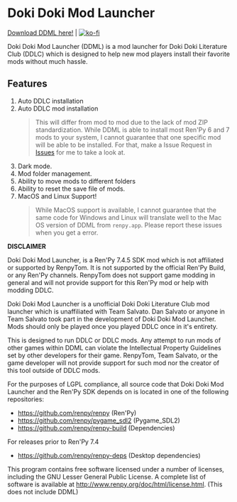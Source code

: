 # Doki Doki Mod Launcher

[Download DDML here!](https://github.com/GanstaKingofSA/DDML/releases/download/5.2.4/DDML-5.2-all.zip) | [![ko-fi](https://www.ko-fi.com/img/githubbutton_sm.svg)](https://ko-fi.com/K3K22K8SU)

Doki Doki Mod Launcher (DDML) is a mod launcher for Doki Doki Literature Club (DDLC) which is designed to help new mod players install their favorite mods without much hassle.

## Features
1. Auto DDLC installation
2. Auto DDLC mod installation
    > This will differ from mod to mod due to the lack of mod ZIP standardization. While DDML is able to install most Ren'Py 6 and 7 mods to your system, I cannot guarantee that one specific mod will be able to be installed. For that, make a Issue Request in [Issues](https://github.com/GanstaKingofSA/DDML/issues) for me to take a look at.
3. Dark mode.
4. Mod folder management.
5. Ability to move mods to different folders
6. Ability to reset the save file of mods.
7. MacOS and Linux Support!
    > While MacOS support is available, I cannot guarantee that the same code for Windows and Linux will translate well to the Mac OS version of DDML from `renpy.app`. Please report these issues when you get a error.

**DISCLAIMER**

Doki Doki Mod Launcher, is a Ren'Py 7.4.5 SDK mod which is not affiliated or supported by RenpyTom. It is not supported by the official Ren'Py Build, or any Ren'Py channels. RenpyTom does not support game modding in general and will not provide support for this Ren'Py mod or help with modding DDLC.
    
Doki Doki Mod Launcher is a unofficial Doki Doki Literature Club mod launcher which is unaffiliated with Team Salvato. Dan Salvato or anyone in Team Salvato took part in the development of Doki Doki Mod Launcher. Mods should only be played once you played DDLC once in it's entirety.

This is designed to run DDLC or DDLC mods. Any attempt to run mods of other games within DDML can violate the Intellectual Property Guidelines set by other developers for their game. RenpyTom, Team Salvato, or the game developer will not provide support for such mod nor the creator of this tool outside of DDLC mods.

For the purposes of LGPL compliance, all source code that Doki Doki Mod Launcher and the Ren'Py SDK depends
on is located in one of the following repositories:

* https://github.com/renpy/renpy (Ren'Py)
* https://github.com/renpy/pygame_sdl2 (Pygame_SDL2)
* https://github.com/renpy/renpy-build (Dependencies)

For releases prior to Ren'Py 7.4
* https://github.com/renpy/renpy-deps (Desktop dependencies)

This program contains free software licensed under a number of licenses, including the GNU Lesser General Public License. A complete list of software is available at http://www.renpy.org/doc/html/license.html. (This does not include DDML)
